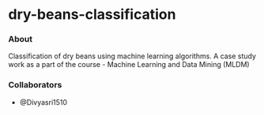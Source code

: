 # dry-beans-classification

### About
Classification of dry beans using machine learning algorithms. A case study work as a part of the course - Machine Learning and Data Mining (MLDM)

### Collaborators
- @Divyasri1510
